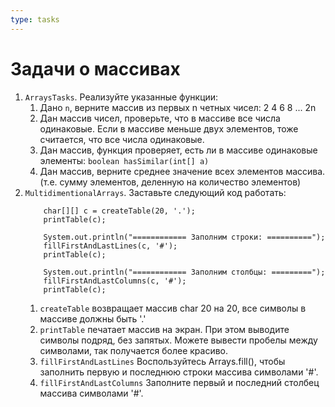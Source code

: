 ```yaml
---
type: tasks
---
```


# Задачи о массивах

1. `ArraysTasks`. Реализуйте указанные функции:
    1. Дано `n`, верните массив из первых n четных чисел: 2 4 6 8 ... 2n
    2. Дан массив чисел, проверьте, что в массиве все числа одинаковые. Если в массиве меньше двух элементов, тоже считается, что все числа одинаковые.  
    3. Дан массив, функция проверяет, есть ли в массиве одинаковые элементы: `boolean hasSimilar(int[] a)`
    4. Дан массив, верните среднее значение всех элементов массива. (т.е. сумму элементов, деленную на количество элементов)
4. `MultidimentionalArrays`. Заставьте следующий код работать:
    ```
        char[][] c = createTable(20, '.');
        printTable(c);

        System.out.println("============ Заполним строки: ==========");
        fillFirstAndLastLines(c, '#');
        printTable(c);

        System.out.println("============ Заполним столбцы: =========");
        fillFirstAndLastColumns(c, '#');
        printTable(c);
    ```
    1. `createTable` возвращает массив char 20 на 20, все символы в массиве должны быть '.'
    1. `printTable` печатает массив на экран. При этом выводите символы подряд, без запятых. Можете вывести пробелы между символами, так получается более красиво.
    1. `fillFirstAndLastLines` Воспользуйтесь Arrays.fill(), чтобы заполнить первую и последнюю строки массива символами '#'.
    1. `fillFirstAndLastColumns` Заполните первый и последний столбец массива символами '#'.
